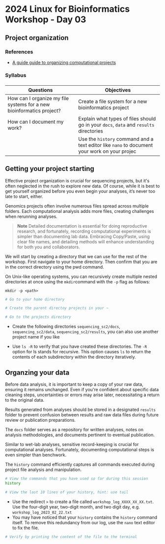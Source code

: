 # 2024 Linux for Bioinformatics Workshop - Day 03
## Project organization 
### References
* [A guide guide to organizing computational projects](https://journals.plos.org/ploscompbiol/article?id=10.1371/journal.pcbi.1000424)

### Syllabus
### <a name="0"></a>
| Questions   | Objectives |
| -- | --               |
| How can I organize my file systems for a new bioinformatics project?  | Create a file system for a new bioinformatics project
 | How can I document my work? | Explain what types of files should go in your `docs`, `data` and `results` directories |
|  | Use the `history` command and a text editor like `nano` to document your work on your projec

## Getting your project starting
Effective project organization is crucial for sequencing projects, but it's often neglected in the rush to explore new data. Of course, while it is best to get yourself organized before you even begin your analyses, it’s never too late to start, either. 

Genomics projects often involve numerous files spread across multiple folders. Each computational analysis adds more files, creating challenges when rerunning analyses. 

> **Note**
Detailed documentation is essential for doing reproductive research, and fortunately, recording computational experiments is simpler than documenting lab data. Embracing Copy/Paste, using clear file names, and detailing methods will enhance understanding for both you and collaborators.

We will start by creating a directory that we can use for the rest of the workshop. First navigate to your home directory. Then confirm that you are in the correct directory using the pwd command.

On Unix-like operating systems, you can recursively create multiple nested directories at once using the `mkdir`command with the `-p` flag as follows:

`mkdir -p <path>`

```bash
# Go to your home directory

# Create the parent directoy projects in your ~ 

# Go to the projects directory

```
* Create the following directories `sequencing_sc2/docs`, `sequencing_sc2/data`, `sequencing_sc2/results`, you can also use another project name if you like

* Use `ls -R` to verify that you have created these directories. The `-R` option for ls stands for recursive. This option causes `ls` to return the contents of each subdirectory within the directory iteratively.

## Organzing your data
Before data analysis, it is important to keep a copy of your raw data, ensuring it remains unchanged. Even if you're confident about specific data cleaning steps, uncertainties or errors may arise later, necessitating a return to the original data.  

Results generated from analyses should be stored in a designated `results` folder to prevent confusion between results and raw data files during future review or publication preparations.

The `docs` folder serves as a repository for written analyses, notes on analysis methodologies, and documents pertinent to eventual publication.

Similar to wet-lab analyses, sensitive record-keeping is crucial for computational analyses. Fortunately, documenting computational steps is even simpler than benchwork.

The `history` command efficiently captures all commands executed during project file analysis and manipulation. 

```bash
# View the commands that you have used so far during this session
history 

# View the last 10 lines of your history, hint: use tail
```

* Use the redirect `>` to create a file called `workshop_log_XXXX_XX_XX.txt`. Use the four-digit year, two-digit month, and two digit day, e.g. `workshop_log_2023_02_22.txt`
* You may have noticed that your `history` contains the `history` command itself. To remove this redundancy from our log, use the `nano` text editor to fix the file.

```bash
# Verify by printing the content of the file to the terminal

```

